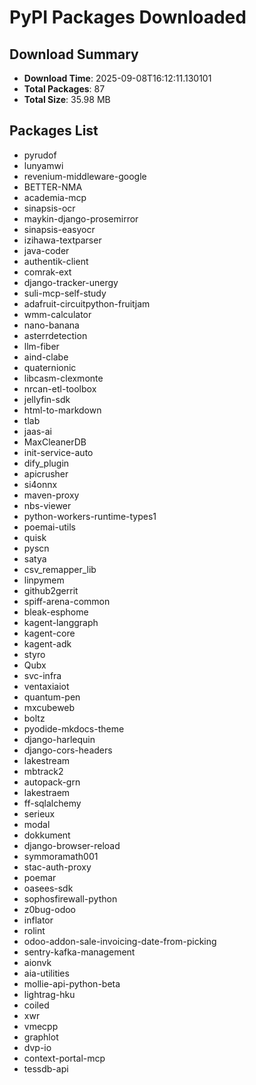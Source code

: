 # PyPI Packages Downloaded

## Download Summary
- **Download Time**: 2025-09-08T16:12:11.130101
- **Total Packages**: 87
- **Total Size**: 35.98 MB

## Packages List
- pyrudof
- lunyamwi
- revenium-middleware-google
- BETTER-NMA
- academia-mcp
- sinapsis-ocr
- maykin-django-prosemirror
- sinapsis-easyocr
- izihawa-textparser
- java-coder
- authentik-client
- comrak-ext
- django-tracker-unergy
- suli-mcp-self-study
- adafruit-circuitpython-fruitjam
- wmm-calculator
- nano-banana
- asterrdetection
- llm-fiber
- aind-clabe
- quaternionic
- libcasm-clexmonte
- nrcan-etl-toolbox
- jellyfin-sdk
- html-to-markdown
- tlab
- jaas-ai
- MaxCleanerDB
- init-service-auto
- dify_plugin
- apicrusher
- si4onnx
- maven-proxy
- nbs-viewer
- python-workers-runtime-types1
- poemai-utils
- quisk
- pyscn
- satya
- csv_remapper_lib
- linpymem
- github2gerrit
- spiff-arena-common
- bleak-esphome
- kagent-langgraph
- kagent-core
- kagent-adk
- styro
- Qubx
- svc-infra
- ventaxiaiot
- quantum-pen
- mxcubeweb
- boltz
- pyodide-mkdocs-theme
- django-harlequin
- django-cors-headers
- lakestream
- mbtrack2
- autopack-grn
- lakestraem
- ff-sqlalchemy
- serieux
- modal
- dokkument
- django-browser-reload
- symmoramath001
- stac-auth-proxy
- poemar
- oasees-sdk
- sophosfirewall-python
- z0bug-odoo
- inflator
- rolint
- odoo-addon-sale-invoicing-date-from-picking
- sentry-kafka-management
- aionvk
- aia-utilities
- mollie-api-python-beta
- lightrag-hku
- coiled
- xwr
- vmecpp
- graphlot
- dvp-io
- context-portal-mcp
- tessdb-api
